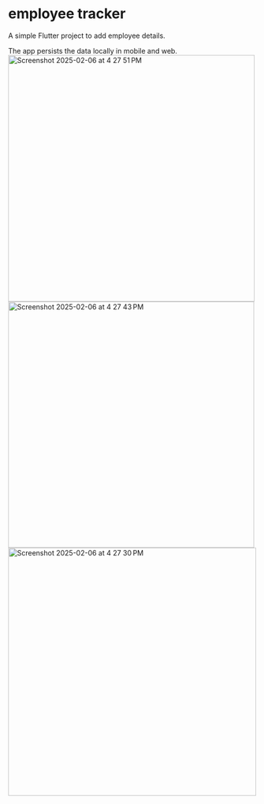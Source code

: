 # employee tracker

A simple Flutter project to add employee details.

The app persists the data locally in mobile and web.
<img width="500" alt="Screenshot 2025-02-06 at 4 27 51 PM" src="https://github.com/user-attachments/assets/97ccd8f4-3292-4684-b539-f9201219123a" />
<img width="499" alt="Screenshot 2025-02-06 at 4 27 43 PM" src="https://github.com/user-attachments/assets/c75bf3b6-641e-4054-967d-bd22d93936ff" />
<img width="503" alt="Screenshot 2025-02-06 at 4 27 30 PM" src="https://github.com/user-attachments/assets/b227938e-55d9-4976-a638-babcdf81150f" />
